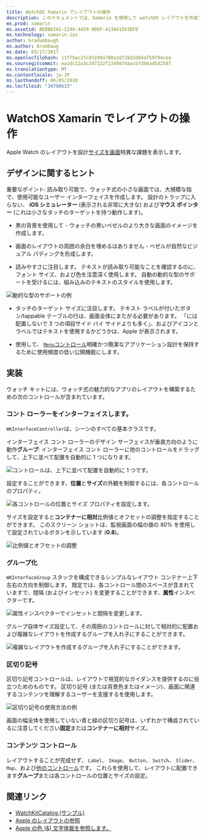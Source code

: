 ```yaml
---
title: WatchOS Xamarin でレイアウトの操作
description: このドキュメントでは、Xamarin を使用して watchOS レイアウトを作成する方法について説明します。 これは、インターフェイスのコント ローラー、グループ、区切り記号、およびコンテンツ コントロールについて説明します。
ms.prod: xamarin
ms.assetid: BEDB62A1-2249-4459-986F-413A41E63DF0
ms.technology: xamarin-ios
author: bradumbaugh
ms.author: brumbaug
ms.date: 03/17/2017
ms.openlocfilehash: 11ff5ec2fc8fe99a780a3d728d3d84af59794cea
ms.sourcegitcommit: ea1dc12a3c2d7322f234997daacbfdb6ad542507
ms.translationtype: MT
ms.contentlocale: ja-JP
ms.lasthandoff: 06/05/2018
ms.locfileid: "34790615"
---
```

# <a name="working-with-watchos-layout-in-xamarin"></a>WatchOS Xamarin でレイアウトの操作

Apple Watch のレイアウトを設計[サイズを画面](~/ios/watchos/app-fundamentals/screen-sizes.md)特異な課題を表示します。

## <a name="design-tips"></a>デザインに関するヒント

重要なポイント: 読み取り可能で、ウォッチ式の小さな画面では、大規模な指で、使用可能なユーザー インターフェイスを作成します。 設計のトラップに入らない、 **iOS シミュレーター** (表示される非常に大きな) および**マウス ポインター** (これは小さなタッチのターゲットを持つ動作します)。

- 黒の背景を使用して - ウォッチの黒いベゼルのより大きな画面のイメージを作成します。

- 画面のレイアウトの周囲の余白を埋めるはありません - ベゼルが自然なビジュアル パディングを形成します。

- 読みやすさに注目します。 テキストが読み取り可能なことを確認するのに、フォント サイズ、および色を注意深く使用します。 自動の動的な型のサポートを受けるには、組み込みのテキストのスタイルを使用します。

![](layout-images/type.png "動的な型のサポートの例")

- タッチのターゲット サイズに注目します。 テキスト ラベルが付いたボタン/tappable テーブルの行は、画面全体にまたがる必要があります。 「には配置しないで 3 つの項目サイド バイ サイドよりも多く」、およびアイコンとラベルではテキストを使用するかどうかは、Apple が表示されます。

- 使用して、 [ `Menu`コントロール](~/ios/watchos/user-interface/menu.md)明確かつ簡潔なアプリケーション設計を保持するために使用頻度の低い公開機能にします。


## <a name="implementation"></a>実装

ウォッチ キットには、ウォッチ式の魅力的なアプリのレイアウトを構築するための次のコントロールが含まれています。

### <a name="interface-controller"></a>コント ローラーをインターフェイスします。

`WKInterfaceController`は、シーンのすべての基本クラスです。

インターフェイス コント ローラーのデザイン サーフェイスが垂直方向のように動作**グループ**: インターフェイス コント ローラーに他のコントロールをドラッグして、上下に並べて配置を自動的に 1 つになります。

![](layout-images/controller-scene.png "コントロールは、上下に並べて配置を自動的に 1 つです。")

設定することができます、**位置**と**サイズ**の外観を制御するには、各コントロールのプロパティ。

![](layout-images/positionsize-attributes.png "各コントロールの位置とサイズ プロパティを設定します。")

サイズを設定すると**コンテナーに相対**比例値とオフセットの調整を指定することができます。 このスクリーン ショットは、監視画面の幅の値の 80% を使用して設定されているボタンを示しています (**0.8**)。

![](layout-images/button-attributes.png "比例値とオフセットの調整")


### <a name="group"></a>グループ化

`WKInterfaceGroup` スタックを構成できるシンプルなレイアウト コンテナー上下左右の方向を制御します。 既定では、各コントロール間のスペースが含まれていますで、間隔 (およびインセット) を変更することができます、**属性**インスペクターです。

![](layout-images/group-attributes.png "属性インスペクターでインセットと間隔を変更します。")

グループ自体サイズ設定して、その周囲のコントロールに対して相対的に配置および複雑なレイアウトを作成するグループを入れ子にすることができます。

![](layout-images/group-scene.png "複雑なレイアウトを作成するグループを入れ子にすることができます。")


### <a name="separator"></a>区切り記号

区切り記号コントロールは、レイアウトで視覚的なガイダンスを提供するのに役立つためのものです。 区切り記号 (または背景色またはイメージ)、画面に関連するコンテンツを理解するユーザーを支援するを使用します。

![](layout-images/separator-scene.png "区切り記号の使用方法の例")

画面の幅全体を使用していない青と緑の区切り記号は、いずれかで構成されているに注意してください**固定**または**コンテナーに相対**サイズ。

### <a name="content-controls"></a>コンテンツ コントロール

レイアウトすることが完成せず、 `Label`、 `Image`、 `Button`、 `Switch`、 `Slider`、 `Map`、および[他のコントロール](~/ios/watchos/user-interface/index.md)です。
これらを使用して、レイアウトに配置できます**グループ**または各コントロールの位置とサイズの設定。



## <a name="related-links"></a>関連リンク

- [WatchKitCatalog (サンプル)](https://developer.xamarin.com/samples/monotouch/WatchKit/WatchKitCatalog/)
- [Apple のレイアウトの参照](https://developer.apple.com/library/prerelease/ios/documentation/UserExperience/Conceptual/WatchHumanInterfaceGuidelines/Layout.html)
- [Apple の色 (&) 文字体裁を参照します。](https://developer.apple.com/library/prerelease/ios/documentation/UserExperience/Conceptual/WatchHumanInterfaceGuidelines/ColorandTypography.html)

